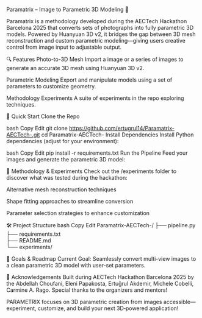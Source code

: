 Paramatrix – Image to Parametric 3D Modeling 🧩

Paramatrix is a methodology developed during the AECTech Hackathon Barcelona 2025 that converts sets of photographs into fully parametric 3D models. 
Powered by Huanyuan 3D v2, it bridges the gap between 3D mesh reconstruction and custom parametric modeling—giving users creative control from image input to adjustable output.

🔍 Features
Photo-to-3D Mesh
Import a image or a series of images to generate an accurate 3D mesh using Huanyuan 3D v2.

Parametric Modeling
Export and manipulate models using a set of parameters to customize geometry.

Methodology Experiments
A suite of experiments in the repo exploring techniques.

🚀 Quick Start
Clone the Repo

bash
Copy
Edit
git clone https://github.com/ertugrul14/Paramatrix-AECTech-.git
cd Paramatrix-AECTech-
Install Dependencies
Install Python dependencies (adjust for your environment):

bash
Copy
Edit
pip install -r requirements.txt
Run the Pipeline
Feed your images and generate the parametric 3D model:

🧪 Methodology & Experiments
Check out the /experiments folder to discover what was tested during the hackathon:

Alternative mesh reconstruction techniques

Shape fitting approaches to streamline conversion

Parameter selection strategies to enhance customization


🛠️ Project Structure
bash
Copy
Edit
Paramatrix-AECTech-/
├── pipeline.py        
├── requirements.txt     
├── README.md      
└── experiments/

🎯 Goals & Roadmap
Current Goal: Seamlessly convert multi-view images to a clean parametric 3D model with user-set parameters.


👥 Acknowledgements
Built during AECTech Hackathon Barcelona 2025 by the Abdellah Choufani, Eleni Papakosta, Ertuğrul Akdemir, Michele Cobelli, Carmine A. Rago. Special thanks to the organizers and mentors!

PARAMETRIX focuses on 3D parametric creation from images accessible—experiment, customize, and build your next 3D‑powered application!
